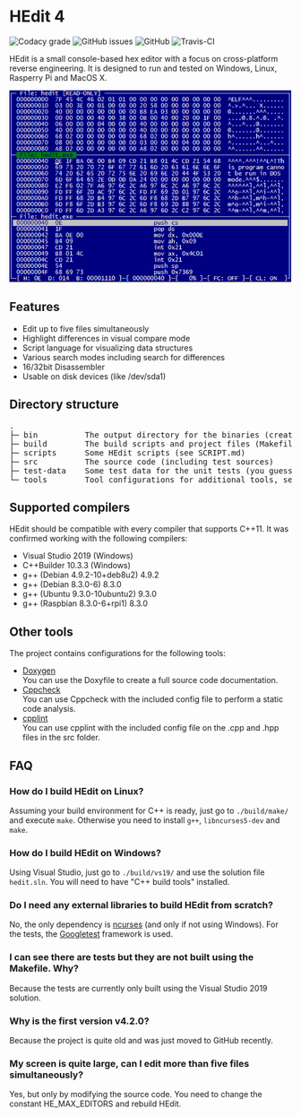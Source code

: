 # HEdit 4

![Codacy grade](https://img.shields.io/codacy/grade/b3f7f8435745453aae04b0f164b2f5e3)
![GitHub issues](https://img.shields.io/github/issues/Roxxorfreak/HEdit)
![GitHub](https://img.shields.io/github/license/Roxxorfreak/HEdit)
![Travis-CI](https://img.shields.io/travis/com/Roxxorfreak/HEdit)

HEdit is a small console-based hex editor with a focus on cross-platform reverse engineering.
It is designed to run and tested on Windows, Linux, Rasperry Pi and MacOS X.

<p align="center">
  <img alt="HEdit" src="hedit.png">
</p>

## Features

* Edit up to five files simultaneously
* Highlight differences in visual compare mode
* Script language for visualizing data structures
* Various search modes including search for differences
* 16/32bit Disassembler
* Usable on disk devices (like /dev/sda1)

## Directory structure

<pre>
.
├─ bin          The output directory for the binaries (created during build process)
├─ build        The build scripts and project files (Makefile, VS2019, etc.)
├─ scripts      Some HEdit scripts (see SCRIPT.md)
├─ src          The source code (including test sources)
├─ test-data    Some test data for the unit tests (you guessed it)
└─ tools        Tool configurations for additional tools, see <a href="#other-tools">below</a>
</pre>

## Supported compilers

HEdit should be compatible with every compiler that supports C++11.
It was confirmed working with the following compilers:

* Visual Studio 2019 (Windows)
* C++Builder 10.3.3 (Windows)
* g++ (Debian 4.9.2-10+deb8u2) 4.9.2
* g++ (Debian 8.3.0-6) 8.3.0
* g++ (Ubuntu 9.3.0-10ubuntu2) 9.3.0
* g++ (Raspbian 8.3.0-6+rpi1) 8.3.0

## Other tools 

The project contains configurations for the following tools:

* [Doxygen](https://www.doxygen.nl/)  
You can use the Doxyfile to create a full source code documentation.
* [Cppcheck](http://cppcheck.sourceforge.net/)  
You can use Cppcheck with the included config file to perform a static code analysis.
* [cpplint](https://github.com/cpplint/cpplint)  
You can use cpplint with the included config file on the .cpp and .hpp files in the src folder.

## FAQ

### How do I build HEdit on Linux?

Assuming your build environment for C++ is ready, just go to `./build/make/` and execute `make`.
Otherwise you need to install `g++`, `libncurses5-dev` and `make`.

### How do I build HEdit on Windows?

Using Visual Studio, just go to `./build/vs19/` and use the solution file `hedit.sln`.
You will need to have "C++ build tools" installed.

### Do I need any external libraries to build HEdit from scratch?

No, the only dependency is [ncurses](https://invisible-island.net/ncurses/) (and only if not using Windows).
For the tests, the [Googletest](https://github.com/google/googletest) framework is used.

### I can see there are tests but they are not built using the Makefile. Why?

Because the tests are currently only built using the Visual Studio 2019 solution.

### Why is the first version v4.2.0?

Because the project is quite old and was just moved to GitHub recently.

### My screen is quite large, can I edit more than five files simultaneously?

Yes, but only by modifying the source code. You need to change the constant HE_MAX_EDITORS and rebuild HEdit.
